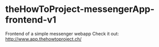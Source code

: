 # theHowToProject-messengerApp-frontend-v1
Frontend of a simple messenger webapp
Check it out: http://www.app.thehowtoproject.ch/
